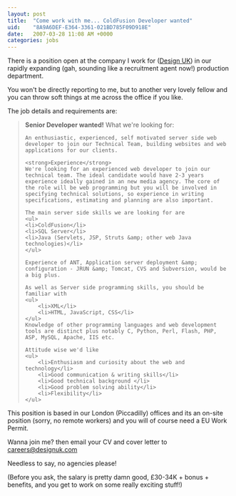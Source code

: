 ```yaml
---
layout: post
title:  "Come work with me... ColdFusion Developer wanted"
uid:	"8A9A6DEF-E364-3361-021BD785F09D918E"
date:   2007-03-28 11:08 AM +0000
categories: jobs
---
```

There is a position open at the company I work for (<a href="http://www.designuk.com/">Design UK</a>) in our rapidly expanding (gah, sounding like a recruitment agent now!) production department.

You won't be directly reporting to me, but to another very lovely fellow and you can throw soft things at me across the office if you like.

The job details and requirements are:

<blockquote>
	<strong>Senior Developer wanted!</strong>
	What we're looking for:
	
	An enthusiastic, experienced, self motivated server side web developer to join our Technical Team, building websites and web applications for our clients.

	<strong>Experience</strong>
	We're looking for an experienced web developer to join our technical team. The ideal candidate would have 2-3 years experience ideally gained in an new media agency. The core of the role will be web programming but you will be involved in specifying technical solutions, so experience in writing specifications, estimating and planning are also important.

	The main server side skills we are looking for are 
	<ul>
	<li>ColdFusion</li>	
	<li>SQL Server</li>
	<li>Java (Servlets, JSP, Struts &amp; other web Java technologies)</li>
	</ul>

	Experience of ANT, Application server deployment &amp; configuration - JRUN &amp; Tomcat, CVS and Subversion, would be a big plus. 

	As well as Server side programming skills, you should be familiar with 
	<ul>
		<li>XML</li>
		<li>HTML, JavaScript, CSS</li>
	</ul>
	Knowledge of other programming languages and web development tools are distinct plus notably C, Python, Perl, Flash, PHP, ASP, MySQL, Apache, IIS etc.

	Attitude wise we'd like
	<ul>
		<li>Enthusiasm and curiosity about the web and technology</li>
		<li>Good communication & writing skills</li>
		<li>Good technical background </li>
		<li>Good problem solving ability</li>
		<li>Flexibility</li>
	</ul>
</blockquote>

This position is based in our London (Piccadilly) offices and its an on-site position (sorry, no remote workers) and you will of course need a EU Work Permit.

Wanna join me? then email your CV and cover letter to <a href="mailto:careers@designuk.com">careers@designuk.com</a>

Needless to say, no agencies please!

(Before you ask, the salary is pretty damn good, &pound;30-34K + bonus + benefits, and you get to work on some really exciting stuff!)